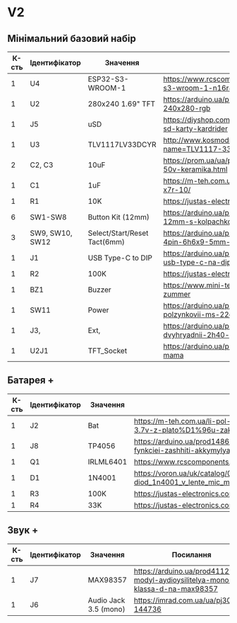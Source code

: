 # V2

## Мінімальний базовий набір

| К-сть  | Ідентифікатор    | Значення                       | Посилання                                                                                                      |
| ------ | ---------------- | ------------------------------ | -------------------------------------------------------------------------------------------------------------- |
| 1      | U4               | ESP32-S3-WROOM-1               | https://www.rcscomponents.kiev.ua/product/esp32-s3-wroom-1-n16r8_184448.html                                   |
| 1      | U2               | 280x240 1.69" TFT              | https://arduino.ua/prod6568-tft-displei-1-7-spi-240x280-rgb                                                    |
| 1      | J5               | uSD                            | https://diyshop.com.ua/en/modul-interfejsa-mini-sd-karty-kardrider                                             |
| 1      | U3               | TLV1117LV33DCYR                | http://www.kosmodrom.com.ua/el.php?name=TLV1117-33IKVURG3                                                      |
| 2      | C2, C3           | 10uF                           | https://prom.ua/ua/p436700921-kondensator-50v-keramika.html                                                    |
| 1      | C1               | 1uF                            | https://m-teh.com.ua/kondensator-ct4-1uf-50v-x7r-10/                                                           |
| 1      | R1               | 10K                            | https://justas-electronics.com.ua/rss0125w-10k/                                                                |
| 6      | SW1-SW8          | Button Kit (12mm)              | https://arduino.ua/prod2506-komplekt-knopok-12mm-s-kolpachkom-5-cvetov                                         |
| 3      | SW9, SW10, SW12  | Select/Start/Reset Tact(6mm)   | https://arduino.ua/prod6165-taktova-knopka-smd-4pin-6h6x9-5mm-shtok-6-0mm                                      |
| 1      | J1               | USB Type-C to DIP              | https://arduino.ua/prod2783-plata-perehodnik-usb-type-c-na-dip-2-54                                            |
| 1      | R2               | 100K                           | https://justas-electronics.com.ua/rss0125w-100k/                                                               |
| 1      | BZ1              | Buzzer                         | https://www.mini-tech.com.ua/ua/passivnyj-zummer                                                               |
| 1      | SW11             | Power                          | https://arduino.ua/prod5124-perekluchatel-polzynkovii-ms-22d18g2-dip                                           |
| 1      | J3,              | Ext,                           | https://arduino.ua/prod1077-konnektor-dvyhryadnii-2h40-pin-papa                                                |
| 1      | U2J1             | TFT_Socket                     | https://arduino.ua/prod315-konnektor-40-pin-mama                                                               |


## Батарея +

| К-сть  | Ідентифікатор    | Значення                       | Посилання                                                                                                      |
| ------ | ---------------- | ------------------------------ | -------------------------------------------------------------------------------------------------------------- |
| 1      | J2               | Bat                            | https://m-teh.com.ua/li-pol-akumuliator-603048p-1000-ma-hod-3.7v-z-plato%D1%96u-zakhystu/?gad_source=1         |
| 1      | J8               | TP4056                         | https://arduino.ua/prod1486-zaryadnii-modyl-tp4056-micro-usb-s-fynkciei-zashhiti-akkymylyatora                 |
| 1      | Q1               | IRLML6401                      | https://www.rcscomponents.kiev.ua/product/irlml6401trpbf_34344.html                                            |
| 1      | D1               | 1N4001                         | https://voron.ua/uk/catalog/029199--diod_1n4001_v_lente_mic_master_instrument_corporation_do41_do41            |
| 1      | R3               | 100K                           | https://justas-electronics.com.ua/rss025w-200r/                                                                |
| 1      | R4               | 33K                            | https://justas-electronics.com.ua/rss0125w-33kOm/                                                              |


## Звук +

| К-сть  | Ідентифікатор    | Значення                       | Посилання                                                                                                      |
| ------ | ---------------- | ------------------------------ | -------------------------------------------------------------------------------------------------------------- |
| 1      | J7               | MAX98357                       | https://arduino.ua/prod4112-modyl-aydioysilitelya-mono-3vt-klassa-d-na-max98357                                |
| 1      | J6               | Audio Jack 3.5 (mono)          | https://imrad.com.ua/ua/pj3013d-144736                                                                         |
